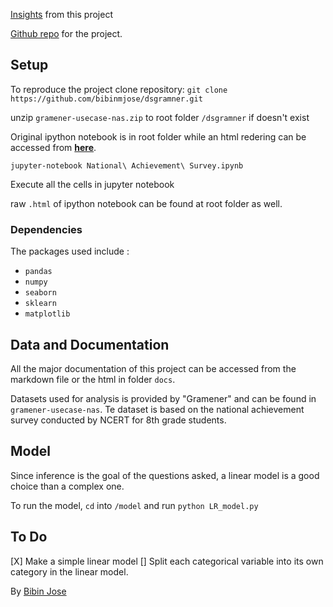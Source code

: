 [Insights](https://bibinmjose.github.io/dsgramner/)  from this project

[Github repo](https://github.com/bibinmjose/dsgramner) for the project.

## Setup

To reproduce the project clone repository: 
`git clone https://github.com/bibinmjose/dsgramner.git`

unzip `gramener-usecase-nas.zip` to root folder `/dsgramner` if doesn't exist

Original ipython notebook is in root folder while an html redering can be accessed from [**here**](https://bibinmjose.github.io/dsgramner/ipython_md/analysis.html).

`jupyter-notebook National\ Achievement\ Survey.ipynb`

Execute all the cells in jupyter notebook

raw `.html` of ipython notebook can be found at root folder as well.

### Dependencies
The packages used include :
* `pandas`
* `numpy`
* `seaborn`
* `sklearn`
* `matplotlib`


## Data and Documentation

All the major documentation of this project can be accessed from the markdown file or the html in folder `docs`.

Datasets used for analysis is provided by "Gramener" and can be found in `gramener-usecase-nas`. Te dataset is based on the national achievement survey conducted by NCERT for 8th grade students.

## Model

Since inference is the goal of the questions asked, a linear model is a good choice than a complex one.

To run the model, `cd` into `/model`
and run `python LR_model.py`

## To Do
[X] Make a simple linear model
[] Split each categorical variable into its own category in the linear model.

By [Bibin Jose](https://bibinmjose.github.io/)
